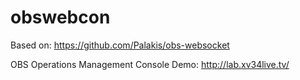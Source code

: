 # obswebcon

Based on: https://github.com/Palakis/obs-websocket

OBS Operations Management Console
Demo: http://lab.xv34live.tv/
